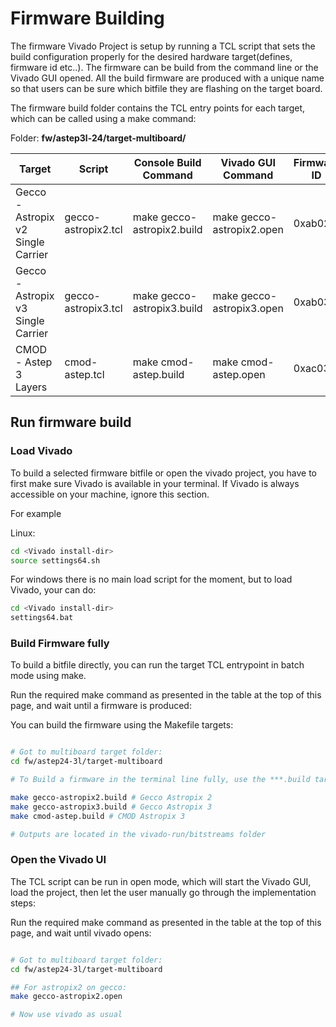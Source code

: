 # Firmware Building


The firmware Vivado Project is setup by running a TCL script that sets the build configuration properly  for the desired hardware target(defines, firmware id etc..). 
The firmware can be build from the command line or the Vivado GUI opened. All the build firmware are produced with a unique name so that users can be sure which bitfile they are flashing on the target board. 

The firmware build folder contains the TCL entry points for each target, which can be called using a make command: 

Folder: **fw/astep3l-24/target-multiboard/**

| Target | Script   |  Console Build Command | Vivado GUI Command | Firmware ID |
| --------- | --------- | --------- | --------- | --------- |
| Gecco - Astropix v2 Single Carrier | gecco-astropix2.tcl | make gecco-astropix2.build |  make gecco-astropix2.open | 0xab02 |
| Gecco - Astropix v3 Single Carrier | gecco-astropix3.tcl | make gecco-astropix3.build |  make gecco-astropix3.open | 0xab03 |
| CMOD - Astep 3 Layers | cmod-astep.tcl | make cmod-astep.build |  make cmod-astep.open | 0xac03|

## Run firmware build 

### Load Vivado 

To build a selected firmware bitfile or open the vivado project, you have to first make sure Vivado is available in your terminal. If Vivado is always accessible on your machine, ignore this section.

For example 

Linux:

```bash
cd <Vivado install-dir>
source settings64.sh
```

For windows there is no main load script for the moment, but to load Vivado, your can do:

```bash
cd <Vivado install-dir>
settings64.bat
```

### Build Firmware fully

To build a bitfile directly, you can run the target TCL entrypoint in batch mode using make. 

Run the required make command as presented in the table at the top of this page, and wait until a firmware is produced:

You can build the firmware using the Makefile targets:

```bash

# Got to multiboard target folder:
cd fw/astep24-3l/target-multiboard

# To Build a firmware in the terminal line fully, use the ***.build targets:

make gecco-astropix2.build # Gecco Astropix 2
make gecco-astropix3.build # Gecco Astropix 3
make cmod-astep.build # CMOD Astropix 3

# Outputs are located in the vivado-run/bitstreams folder
```

### Open the Vivado UI

The TCL script can be run in open mode, which will start the Vivado GUI, load the project, then let the user manually go through the implementation steps:

Run the required make command as presented in the table at the top of this page, and wait until vivado opens:

```bash

# Got to multiboard target folder:
cd fw/astep24-3l/target-multiboard

## For astropix2 on gecco:
make gecco-astropix2.open 

# Now use vivado as usual
```